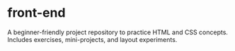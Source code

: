 # front-end
A beginner-friendly project repository to practice HTML and CSS concepts. Includes exercises, mini-projects, and layout experiments.
